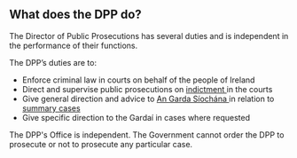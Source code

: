 ##  What does the DPP do?

The Director of Public Prosecutions has several duties and is independent in
the performance of their functions.

The DPP’s duties are to:

  * Enforce criminal law in courts on behalf of the people of Ireland 
  * Direct and supervise public prosecutions on [ indictment ](/en/justice/criminal-law/criminal-offences/classification-of-crimes-in-criminal-cases/) in the courts 
  * Give general direction and advice to [ An Garda Síochána ](/en/justice/law-enforcement/garda-siochana-national-police-force/) in relation to [ summary cases ](/en/justice/criminal-law/criminal-offences/classification-of-crimes-in-criminal-cases#l689a5)
  * Give specific direction to the Gardaí in cases where requested 

The DPP's Office is independent. The Government cannot order the DPP to
prosecute or not to prosecute any particular case.  
